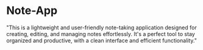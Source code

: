 # Note-App
"This is a lightweight and user-friendly note-taking application designed for creating, editing, and managing notes effortlessly. It's a perfect tool to stay organized and productive, with a clean interface and efficient functionality."
